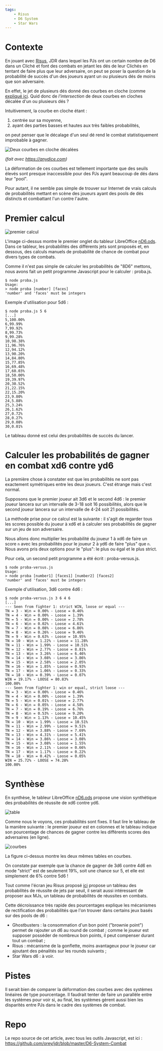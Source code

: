 ```yaml
---
tags:
    - Risus
    - D6 System
    - Star Wars
---
```


# Contexte

En jouant avec [Risus](https://rouboudou.itch.io/risus), JDR dans lequel les PJs ont un certain nombre de D6 dans un Cliché et font des combats en jetant les dés de leur Clichés en tentant de faire plus que leur adversaire, on peut se poser la question de la probabilité de succès d'un des joueurs ayant un ou plusieurs dés de moins que son adversaire.

En effet, le jet de plusieurs dés donné des courbes en cloche (comme [expliqué ici](D6-TargetNumber.md). Quid donc de *l'intersection* de deux courbes en cloches décalée d'un ou plusieurs dés ?

Intuitivement, la courbe en cloche étant :

1. centrée sur sa moyenne,
2. ayant des parties basses et hautes aux très faibles probabilités,

on peut penser que le décalage d'un seul dé rend le combat statistiquement improbable à gagner.

![Deux courbes en cloche décalées](../images/D6-2/deuxcourbes.png)

*(fait avec https://anydice.com)*

La déformation de ces courbes est tellement importante que des seuils élevés sont presque inaccessible pour des PJs ayant beaucoup de dés dans leur "pool".

Pour autant, il ne semble pas simple de trouver sur Internet de vrais calculs de probabilités mettant en scène des joueurs ayant des pools de dés distincts et combattant l'un contre l'autre.

# Premier calcul

![premier calcul](../images/D6-2/premier-calcul.png)

L'image ci-dessus montre le premier onglet du tableur LibreOffice [nD6.ods](https://github.com/orey/jdr/blob/master/D6-System-Combat/nD6.ods). Dans ce tableur, les probabilités des différents jets sont proposés et, en dessous, des calculs manuels de probabilité de chance de combat pour divers types de combats.

Comme il n'est pas simple de calculer les probabilités de "8D6" mettons, nous avons fait un petit programme Javascript pour le calculer : proba.js.

```
$ node proba.js
Usage:
> node proba [number] [faces]
'number' and 'faces' must be integers

```

Exemple d'utilisation pour 5d6 :

```
$ node proba.js 5 6
[...]
5,100.00%
6,99.99%
7,99.92%
8,99.73%
9,99.28%
10,98.38%
11,96.76%
12,94.12%
13,90.20%
14,84.80%
15,77.85%
16,69.48%
17,60.03%
18,50.00%
19,39.97%
20,30.52%
21,22.15%
22,15.20%
23,9.80%
24,5.88%
25,3.24%
26,1.62%
27,0.72%
28,0.27%
29,0.08%
30,0.01%
```

Le tableau donné est celui des probabilités de succès du lancer.

# Calculer les probabilités de gagner en combat xd6 contre yd6

La première chose à constater est que les probabilités ne sont pas exactement symétriques entre les deux joueurs. C'est étrange mais c'est normal.

Supposons que le premier joueur ait 3d6 et le second 4d6 : le premier joueur lancera sur un intervalle de 3-18 soit 16 possibilités, alors que le second joueur lancera sur un intervalle de 4-24 soit 21 possibilités.

La méthode prise pour ce calcul est la suivante : il s'agit de regarder tous les scores possible du joueur à xd6 et à calculer ses probabilités de gagner sur un jeu de son adversaire.

Nous allons donc multiplier les probabilité du joueur 1 à xd6 de faire un score `n` avec les probabilités pour le joueur 2 à yd6 de faire "plus" que `n`. Nous avons pris deux options pour le "plus": le plus ou égal et le plus strict.

Pour cela, un second petit programme a été écrit : proba-versus.js.

```
$ node proba-versus.js 
Usage:
> node proba [number1] [faces1] [number2] [faces2]
'number' and 'faces' must be integers

```

Exemple d'utilisation, 3d6 contre 4d6 :

```
$ node proba-versus.js 3 6 4 6
[...]
--- Seen from fighter 1: strict WIN, loose or equal ---
TN = 3 - Win = 0.00% - Loose = 0.46%
TN = 4 - Win = 0.00% - Loose = 1.39%
TN = 5 - Win = 0.00% - Loose = 2.78%
TN = 6 - Win = 0.02% - Loose = 4.61%
TN = 7 - Win = 0.08% - Loose = 6.86%
TN = 8 - Win = 0.26% - Loose = 9.46%
TN = 9 - Win = 0.63% - Loose = 10.95%
TN = 10 - Win = 1.22% - Loose = 11.28%
TN = 11 - Win = 1.99% - Loose = 10.51%
TN = 12 - Win = 2.77% - Loose = 8.81%
TN = 13 - Win = 3.26% - Loose = 6.46%
TN = 14 - Win = 3.08% - Loose = 3.86%
TN = 15 - Win = 2.58% - Loose = 2.05%
TN = 16 - Win = 1.85% - Loose = 0.93%
TN = 17 - Win = 1.06% - Loose = 0.33%
TN = 18 - Win = 0.39% - Loose = 0.07%
WIN = 19.17% - LOOSE = 80.83%
100.00%
--- Seen from fighter 1: win or equal, strict loose ---
TN = 3 - Win = 0.00% - Loose = 0.46%
TN = 4 - Win = 0.00% - Loose = 1.39%
TN = 5 - Win = 0.01% - Loose = 2.77%
TN = 6 - Win = 0.05% - Loose = 4.58%
TN = 7 - Win = 0.19% - Loose = 6.76%
TN = 8 - Win = 0.53% - Loose = 9.20%
TN = 9 - Win = 1.13% - Loose = 10.45%
TN = 10 - Win = 1.99% - Loose = 10.51%
TN = 11 - Win = 2.99% - Loose = 9.51%
TN = 12 - Win = 3.88% - Loose = 7.69%
TN = 13 - Win = 4.31% - Loose = 5.41%
TN = 14 - Win = 3.86% - Loose = 3.08%
TN = 15 - Win = 3.08% - Loose = 1.55%
TN = 16 - Win = 2.11% - Loose = 0.66%
TN = 17 - Win = 1.17% - Loose = 0.22%
TN = 18 - Win = 0.42% - Loose = 0.05%
WIN = 25.72% - LOOSE = 74.28%
100.00%
```

# Synthèse

En synthèse, le tableur LibreOffice [nD6.ods](https://github.com/orey/jdr/blob/master/D6-System-Combat/nD6.ods) propose une vision synthétique des probabilités de réussite de xd6 contre yd6.

![table](../images/D6-2/nD6-versus-mD6.png)

Comme nous le voyons, ces probabilités sont fixes. Il faut lire le tableau de la manière suivante : le premier joueur est en colonnes et le tableau indique son pourcentage de chances de gagner contre les différents scores des adversaires (en ligne).

![courbes](../images/D6-2/courbes.png)

La figure ci-dessus montre les deux mêmes tables en courbes.

On constate par exemple que la chance de gagner de 3d6 contre 4d6 en mode "strict" est de seulement 19%, soit une chance sur 5, et elle est simplement de 6% contre 5d6 !

Tout comme l'écran jeu Risus proposé [ici](https://rouboudou.itch.io) propose un tableau des probabilités de réussite de jets par seuil, il serait aussi intéressant de proposer aux MJs, un tableau de probabilités de réussites en combats.

Cette décroissance très rapide des pourcentages explique les mécanismes de rectification des probabilités que l'on trouver dans certains jeux basés sur des pools de d6 :

* Ghostbusters : la consommation d'un bon point ("brownie point") permet de rajouter un d6 au round de combat ; comme le joueur est supposer posséder de nombreux bon points, il peut compenser durant tout un combat ;
* Risus : mécanisme de la gonflette, moins avantageux pour le joueur car ajoutant des pénalités sur les rounds suivants ;
* Star Wars d6 : à voir.

# Pistes

Il serait bien de comparer la déformation des courbes avec des systèmes linéaires de type pourcentage. Il faudrait tenter de faire un parallèle entre les systèmes pour voir si, au final, les systèmes gèrent aussi bien les disparités entre PJs dans le cadre des systèmes de combat.

# Repo

Le repo source de cet article, avec tous les outils Javascript, est ici : <https://github.com/orey/jdr/blob/master/D6-System-Combat>

